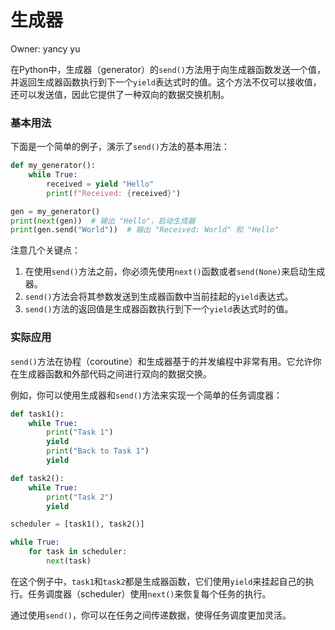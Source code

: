 # 生成器

Owner: yancy yu

在Python中，生成器（generator）的`send()`方法用于向生成器函数发送一个值，并返回生成器函数执行到下一个`yield`表达式时的值。这个方法不仅可以接收值，还可以发送值，因此它提供了一种双向的数据交换机制。

### 基本用法

下面是一个简单的例子，演示了`send()`方法的基本用法：

```python
def my_generator():
    while True:
        received = yield "Hello"
        print(f"Received: {received}")

gen = my_generator()
print(next(gen))  # 输出 "Hello"，启动生成器
print(gen.send("World"))  # 输出 "Received: World" 和 "Hello"

```

注意几个关键点：

1. 在使用`send()`方法之前，你必须先使用`next()`函数或者`send(None)`来启动生成器。
2. `send()`方法会将其参数发送到生成器函数中当前挂起的`yield`表达式。
3. `send()`方法的返回值是生成器函数执行到下一个`yield`表达式时的值。

### 实际应用

`send()`方法在协程（coroutine）和生成器基于的并发编程中非常有用。它允许你在生成器函数和外部代码之间进行双向的数据交换。

例如，你可以使用生成器和`send()`方法来实现一个简单的任务调度器：

```python
def task1():
    while True:
        print("Task 1")
        yield
        print("Back to Task 1")
        yield

def task2():
    while True:
        print("Task 2")
        yield

scheduler = [task1(), task2()]

while True:
    for task in scheduler:
        next(task)

```

在这个例子中，`task1`和`task2`都是生成器函数，它们使用`yield`来挂起自己的执行。任务调度器（scheduler）使用`next()`来恢复每个任务的执行。

通过使用`send()`，你可以在任务之间传递数据，使得任务调度更加灵活。